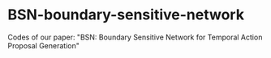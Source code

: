 # BSN-boundary-sensitive-network
Codes of our paper: "BSN: Boundary Sensitive Network for Temporal Action Proposal Generation"
